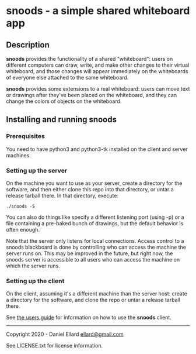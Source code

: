 # snoods - a simple shared whiteboard app 

## Description

__snoods__ provides the functionality of a shared "whiteboard":
users on different computers can draw, write, and make other changes
to their virtual whiteboard, and those changes will appear immediately
on the whiteboards of everyone else attached to the same whiteboard.

__snoods__ provides some extensions to a real whiteboard: users can
move text or drawings after they've been placed on the whiteboard,
and they can change the colors of objects on the whiteboard.

## Installing and running snoods

### Prerequisites

You need to have python3 and python3-tk installed on the client
and server machines.

### Setting up the server

On the machine you want to use as your server, create a directory for
the software, and then either clone this repo into that directory,
or untar a release tarball there.  In that directory, execute:

    ./snoods -S

You can also do things like specify a different listening port (using
-p) or a file containing a pre-baked bunch of drawings, but the default
behavior is often enough.

Note that the server only listens for local connections.  Access control
to a snoods blackboard is done by controlling who can access the machine
the server runs on.  This may be improved in the future, but right now,
the snoods server is accessible to all users who can access the machine
on which the server runs.

### Setting up the client

On the client, assuming it's a different machine than
the server host:  create a directory for the software,
and clone the repo or untar a release tarball there.

See [the users guide](USERSGUIDE.md) for information on how
to use the __snoods__ client.

---
Copyright 2020 - Daniel Ellard <ellard@gmail.com>

See LICENSE.txt for license information.
